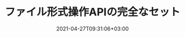 ---
############################# Static ############################
layout: "product"
date: 2021-04-27T09:31:06+03:00
draft: false

############################# Head ############################
head_title: "ファイル管理システム用の.NETJavaドキュメント操作API"
head_description: "Word Excel PowerPoint OutlookHTMLPDF用の.NETおよびJavaドキュメント操作および表示API。イメージングバーコードおよびOCR機能を.NETまたはJavaアプリケーションに追加します。"

############################# Header ############################
title: "ファイル形式操作APIの完全なセット"
description: ".NETおよびJava用のネイティブAPIを使用して、Word、Excel、PDF、PowerPoint、Outlook、および100を超えるその他のファイル形式でドキュメント処理タスクを実行します。"
button:
  enable: true

############################# APIs ###############################
apis:
  enable: true

  api:
    # api loop
    - title: "Conholdate.Total Product Familyに含まれるもの"
      link: "https://products.conholdate.com/total/"
      label: "オンプレミスAPIをすべて表示"
      api_product:
        # api_product loop
        - link: "/total/net/"
          img_alt: "Conholdate.Total for .NET"
          image: "/images/conholdate_total-for-net.png"
          product: "Conholdate.Total for"
          platform: ".NET"
          content: "Windowsフォーム、ASP.NET、WPF、WCF、または.NETFramework2.0以降に基づく任意の種類のアプリケーションを対象とします。"

        # api_product loop
        - link: "/total/java/"
          img_alt: "Conholdate.Total for Java"
          image: "/images/conholdate_total-for-java.png"
          product: "Conholdate.Total for"
          platform: "Java"
          content: "デスクトップ、Web、またはJavaSEまたはEEに基づくあらゆる種類のアプリケーション用のネイティブJavaAPI。"

############################# Support ############################
support:
    enable: true

############################# Back to top ###############################
back_to_top:
  enable: true
---